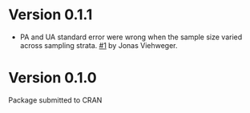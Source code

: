 # Version 0.1.1

* PA and UA standard error were wrong when the sample size varied across sampling strata. [#1](https://github.com/hagc/mapaccuracy/issues/1) by Jonas Viehweger. 


# Version 0.1.0
Package submitted to CRAN

